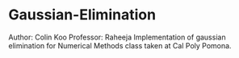 # Gaussian-Elimination
Author: Colin Koo
Professor: Raheeja
Implementation of gaussian elimination for Numerical Methods class taken at Cal Poly Pomona.
